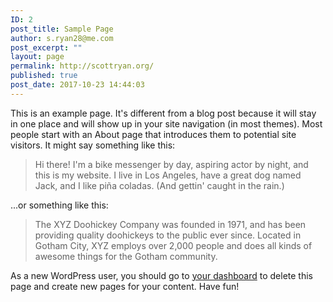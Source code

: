 ```yaml
---
ID: 2
post_title: Sample Page
author: s.ryan28@me.com
post_excerpt: ""
layout: page
permalink: http://scottryan.org/
published: true
post_date: 2017-10-23 14:44:03
---
```

This is an example page. It's different from a blog post because it will stay in one place and will show up in your site navigation (in most themes). Most people start with an About page that introduces them to potential site visitors. It might say something like this:

<blockquote>Hi there! I'm a bike messenger by day, aspiring actor by night, and this is my website. I live in Los Angeles, have a great dog named Jack, and I like pi&#241;a coladas. (And gettin' caught in the rain.)</blockquote>

...or something like this:

<blockquote>The XYZ Doohickey Company was founded in 1971, and has been providing quality doohickeys to the public ever since. Located in Gotham City, XYZ employs over 2,000 people and does all kinds of awesome things for the Gotham community.</blockquote>

As a new WordPress user, you should go to <a href="http://scottryan.org/wp-admin/">your dashboard</a> to delete this page and create new pages for your content. Have fun!